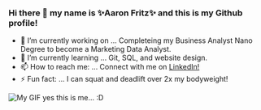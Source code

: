 ### Hi there 👋 my name is ✨Aaron Fritz✨ and this is my Github profile!

- 🔭 I’m currently working on ... Completeing my Business Analyst Nano Degree to become a Marketing Data Analyst.
- 🌱 I’m currently learning ... Git, SQL, and website design.
- 📫 How to reach me: ... Connect with me on <a class="social-link" href="https://www.linkedin.com/in/aaron-fritz-3b1b1a114/">LinkedIn!
        </a>
- ⚡ Fun fact: ... I can squat and deadlift over 2x my bodyweight!
<img src="https://thumbs.gfycat.com/ImpressionableYawningAlpinegoat-size_restricted.gif" alt="My GIF" />
yes this is me... :D
 

